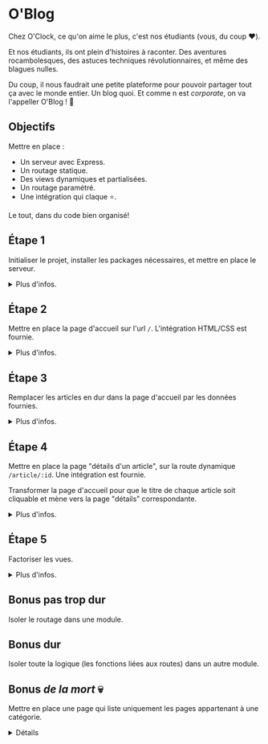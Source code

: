 # O'Blog

Chez O'Clock, ce qu'on aime le plus, c'est nos étudiants (vous, du coup :heart:).

Et nos étudiants, ils ont plein d'histoires à raconter. Des aventures rocambolesques, des astuces techniques révolutionnaires, et même des blagues nulles.

Du coup, il nous faudrait une petite plateforme pour pouvoir partager tout ça avec le monde entier. Un blog quoi. Et comme n est _corporate_, on va l'appeller O'Blog ! :tada:

## Objectifs
Mettre en place :
- Un serveur avec Express.
- Un routage statique.
- Des views dynamiques et partialisées.
- Un routage paramétré.
- Une intégration qui claque :star:.

Le tout, dans du code bien organisé!

## Étape 1

Initialiser le projet, installer les packages nécessaires, et mettre en place le serveur.
<details>
<summary>Plus d'infos.</summary>

- NPM est ton ami.
- On a besoin de: express, ejs, et c'est tout.
- Il faut créer un point d'entrée (un fichier), dans lequel il faut importer les packages, puis instancier, configurer et lancer un serveur `express`.

</details>

## Étape 2

Mettre en place la page d'accueil sur l'url `/`. L'intégration HTML/CSS est fournie.

<details>
<summary>Plus d'infos.</summary>

- [La doc, toujours la doc.](https://expressjs.com/fr/guide/routing.html)
- Il suffit de [renvoyer le fichier](https://expressjs.com/fr/4x/api.html#res.sendFile) fourni pour commencer.
- Ne pas oublier d'importer les fichiers statiques au bon endroit, et de [configurer le serveur](http://expressjs.com/en/starter/static-files.html#serving-static-files-in-express) en conséquence. Il faudra aussi probablement modifier le chemin d'accès à ces fichiers dans le code HTML.
</details>


## Étape 3

Remplacer les articles en dur dans la page d'accueil par les données fournies.

<details>
<summary>Plus d'infos.</summary>

- Commencer par repérer la structure HTML de chaque `<article>`. Où sont le titre, le sous-titre, l'url de l'image, etc...
- Créer une view ejs, y importer le code de la page d'accueil, et modifier la méthode correspondant à la route `/` pour qu'elle [renvoie la view](https://expressjs.com/fr/4x/api.html#res.render).
- Importer les données fournies (`data/articles.json`) dans une variable, et passer cette variable à la view.
- Repérer dans les données fournies ce qui correspond aux différents éléments des `<article>`.
- Dans la view, remplacer les `<article>` en dur par une structure de code qui parcourt les données fournies et génère des `<article>` de manière dynamique !
- Pour le résumé des articles récupérez les 30 premiers mots. [String.prototype](https://developer.mozilla.org/fr/docs/Web/JavaScript/Reference/Objets_globaux/String/prototype) + [Array.prototype](https://developer.mozilla.org/fr/docs/Web/JavaScript/Reference/Objets_globaux/Array/prototype)

</details>


## Étape 4

Mettre en place la page "détails d'un article", sur la route dynamique `/article/:id`. Une intégration est fournie.

Transformer la page d'accueil pour que le titre de chaque article soit cliquable et mène vers la page "détails" correspondante.

<details>
<summary>Plus d'infos.</summary>

- [Devinez quoi? bah oui, la doc.](https://expressjs.com/en/guide/routing.html#route-parameters)
- Transformer l'intégration fournie en view EJS.
- Mettre en place la route, qui doit renvoyer la view nouvellement créée.
- Retrouver le bon article dans la liste d'articles en fonction du paramètre `id` de la route.
- Passer le bon article à la view, et modifier celle-ci pour qu'elle utilise les données de l'article.
- Pour la gestion des paragraphes : [String.prototype](https://developer.mozilla.org/fr/docs/Web/JavaScript/Reference/Objets_globaux/String/prototype), encore ;)

</details>

## Étape 5

Factoriser les vues.

<details>
<summary>Plus d'infos.</summary>

- Repérer le code HTML qui se répète dans `index` et `article`.
- Créer des _partials views_ pour y mettre le code à factoriser.
- Inclure ces _partials_ dans les views `index` et `article`.
</details>

## Bonus pas trop dur

Isoler le routage dans une module.

## Bonus dur

Isoler toute la logique (les fonctions liées aux routes) dans un autre module.

## Bonus _de la mort_ :skull:

Mettre en place une page qui liste uniquement les pages appartenant à une catégorie.

<details>
<summary>Détails</summary>

Bah non, pas d'aide... C'est un bonus de la mort !
</details>